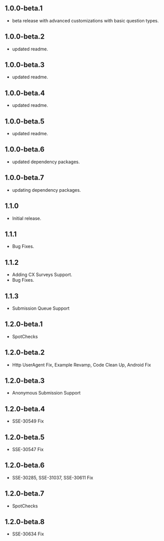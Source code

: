 ## 1.0.0-beta.1

* beta release with advanced customizations with basic question types.

## 1.0.0-beta.2

* updated readme.

## 1.0.0-beta.3

* updated readme.

## 1.0.0-beta.4

* updated readme.

## 1.0.0-beta.5

* updated readme.

## 1.0.0-beta.6

* updated dependency packages.

## 1.0.0-beta.7

* updating dependency packages.

## 1.1.0

* Initial release.

## 1.1.1

* Bug Fixes.

## 1.1.2

* Adding CX Surveys Support.
* Bug Fixes.
  
## 1.1.3

* Submission Queue Support

## 1.2.0-beta.1

* SpotChecks

## 1.2.0-beta.2

* Http UserAgent Fix, Example Revamp, Code Clean Up, Android Fix
  
## 1.2.0-beta.3

* Anonymous Submission Support

## 1.2.0-beta.4

* SSE-30549 Fix

## 1.2.0-beta.5

* SSE-30547 Fix

## 1.2.0-beta.6

* SSE-30285, SSE-31037, SSE-30611 Fix
  
## 1.2.0-beta.7

* SpotChecks

## 1.2.0-beta.8

* SSE-30634 Fix
